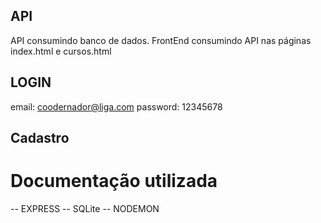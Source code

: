 ## API
API consumindo banco de dados. FrontEnd consumindo API nas páginas index.html e cursos.html

## LOGIN
email: coodernador@liga.com
password: 12345678

## Cadastro


# Documentação utilizada
-- EXPRESS
-- SQLite
-- NODEMON

# 

